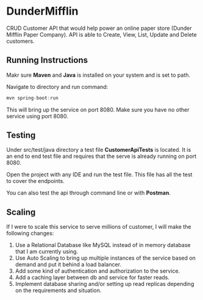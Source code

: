 # DunderMifflin

CRUD Customer API that would help power an online paper store (Dunder Mifflin Paper Company).  API is able to Create, View, List, Update and Delete customers.

## Running Instructions

Makr sure **Maven** and **Java** is installed on your system and is set to path.

Navigate to directory and run command:
 ```java
mvn spring-boot:run
```

This will bring up the service on port 8080. Make sure you have no other service using port 8080.

## Testing

Under src/test/java directory a test file **CustomerApiTests** is located. It is an end to end test file and requires that the serve is already running on port 8080.

Open the project with any IDE and run the test file. This file has all the test to cover the endpoints.

You can also test the api through command line or with **Postman**.

## Scaling

If I were to scale this service to serve millions of customer, I will make the following changes:

1. Use a Relational Database like MySQL instead of in memory database that I am currently using.
2. Use Auto Scaling to bring up multiple instances of the service based on demand and put it behind a load balancer.
3. Add some kind of authentication and authorization to the service.
4. Add a caching layer between db and service for faster reads.
5. Implement database sharing and/or setting up read replicas depending on the requirements and situation.
